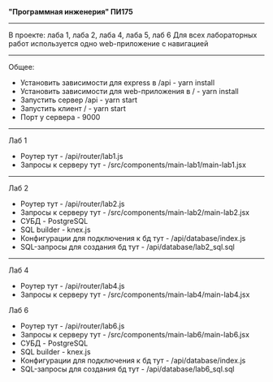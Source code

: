 **"Программная инженерия" ПИ175**

---

В проекте: лаба 1, лаба 2, лаба 4, лаба 5, лаб 6
Для всех лабораторных работ используется одно web-приложение с навигацией

---

Общее:

- Установить зависимости для express в /api - yarn install
- Установить зависимости для web-приложения в / - yarn install
- Запустить сервер /api - yarn start
- Запустить клиент / - yarn start
- Порт у сервера - 9000

---

Лаб 1

- Роутер тут - /api/router/lab1.js
- Запросы к серверу тут - /src/components/main-lab1/main-lab1.jsx

---

Лаб 2

- Роутер тут - /api/router/lab2.js
- Запросы к серверу тут - /src/components/main-lab2/main-lab2.jsx
- СУБД - PostgreSQL
- SQL builder - knex.js
- Конфигурации для подключения к бд тут - /api/database/index.js
- SQL-запросы для создания бд тут - /api/database/lab2_sql.sql

---

Лаб 4

- Роутер тут - /api/router/lab4.js
- Запросы к серверу тут - /src/components/main-lab4/main-lab4.jsx

Лаб 6

- Роутер тут - /api/router/lab6.js
- Запросы к серверу тут - /src/components/main-lab6/main-lab6.jsx
- СУБД - PostgreSQL
- SQL builder - knex.js
- Конфигурации для подключения к бд тут - /api/database/index.js
- SQL-запросы для создания бд тут - /api/database/lab6_sql.sql

